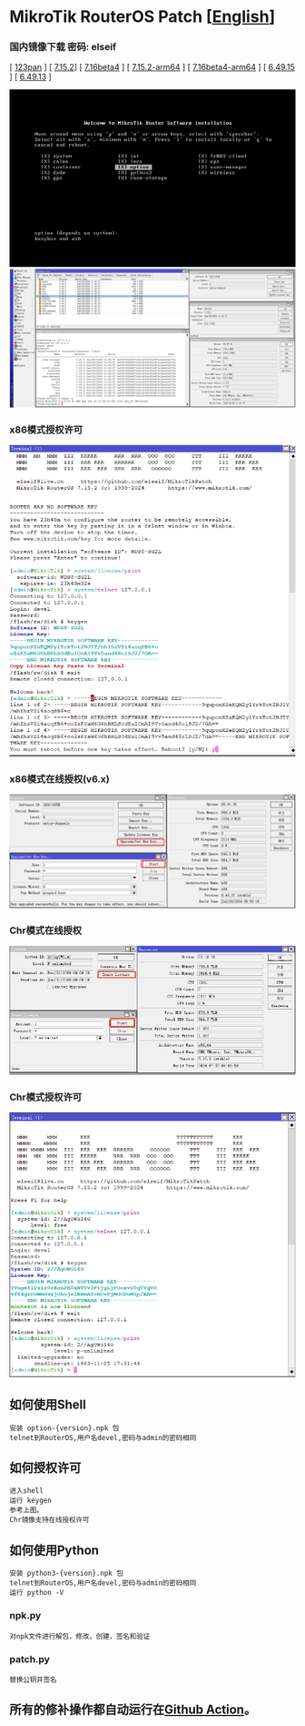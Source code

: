 # MikroTik RouterOS Patch  [[English](README_EN.md)]


### 国内镜像下载 密码: elseif
[ [123pan](https://www.123pan.com/s/IpxgTd-BYjQh.html) ]
[ [7.15.2](https://elseif.lanzouj.com/b00crdq4hg)]
[ [7.16beta4](https://elseif.lanzouj.com/b00crdq4fe) ] 
[ [7.15.2-arm64](https://elseif.lanzouj.com/b00crdq4ih) ] 
[ [7.16beta4-arm64](https://elseif.lanzouj.com/b00crdq4gf) ] 
[ [6.49.15](https://elseif.lanzouj.com/b00crdq4ji) ] 
[ [6.49.13](https://elseif.lanzouj.com/b00crdq4kj) ]       



![](image/install.png)
![](image/routeros.png)

### x86模式授权许可
![](image/x86.png)
### x86模式在线授权(v6.x)
![](image/renew_v6.png)
### Chr模式在线授权
![](image/renew.png)
### Chr模式授权许可
![](image/chr.png)

## 如何使用Shell
    安装 option-{version}.npk 包
    telnet到RouterOS,用户名devel,密码与admin的密码相同
## 如何授权许可
    进入shell
    运行 keygen
    参考上图。
    Chr镜像支持在线授权许可
## 如何使用Python
    安装 python3-{version}.npk 包
    telnet到RouterOS,用户名devel,密码与admin的密码相同
    运行 python -V
### npk.py
    对npk文件进行解包，修改，创建，签名和验证
### patch.py
    替换公钥并签名


## 所有的修补操作都自动运行在[Github Action](https://github.com/elseif/MikroTikPatch/blob/main/.github/workflows/)。





